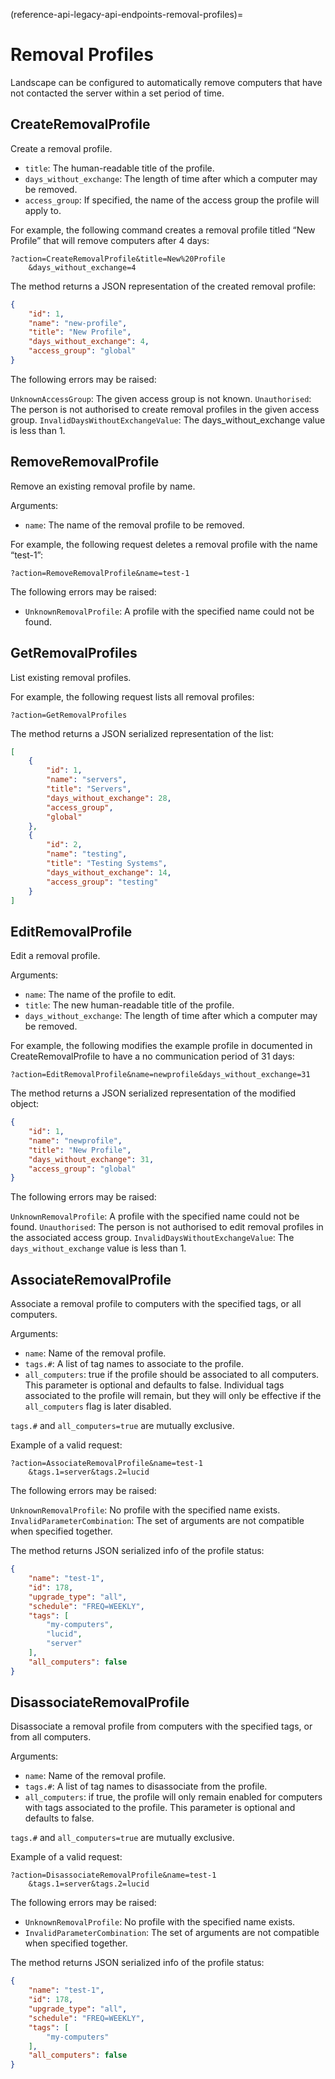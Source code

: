 (reference-api-legacy-api-endpoints-removal-profiles)=
# Removal Profiles


Landscape can be configured to automatically remove computers that have not contacted the server within a set period of time.

## CreateRemovalProfile

Create a removal profile.

- `title`: The human-readable title of the profile.
- `days_without_exchange`: The length of time after which a computer may be removed.
- `access_group`: If specified, the name of the access group the profile will apply to.

For example, the following command creates a removal profile titled “New Profile” that will remove computers after 4 days:

```text
?action=CreateRemovalProfile&title=New%20Profile
    &days_without_exchange=4
```

The method returns a JSON representation of the created removal profile:

```json
{
    "id": 1,
    "name": "new-profile",
    "title": "New Profile",
    "days_without_exchange": 4,
    "access_group": "global"
}
```

The following errors may be raised:

`UnknownAccessGroup`: The given access group is not known.
`Unauthorised`: The person is not authorised to create removal profiles in the given access group.
`InvalidDaysWithoutExchangeValue`: The days_without_exchange value is less than 1.

## RemoveRemovalProfile

Remove an existing removal profile by name.

Arguments:

- `name`: The name of the removal profile to be removed.

For example, the following request deletes a removal profile with the name “test-1”:

```text
?action=RemoveRemovalProfile&name=test-1
```

The following errors may be raised:

- `UnknownRemovalProfile`: A profile with the specified name could not be found.

## GetRemovalProfiles

List existing removal profiles.

For example, the following request lists all removal profiles:

```text
?action=GetRemovalProfiles
```

The method returns a JSON serialized representation of the list:

```json
[
    {
        "id": 1,
        "name": "servers",
        "title": "Servers",
        "days_without_exchange": 28,
        "access_group",
        "global"
    },
    {
        "id": 2,
        "name": "testing",
        "title": "Testing Systems",
        "days_without_exchange": 14,
        "access_group": "testing"
    }
]
```

## EditRemovalProfile

Edit a removal profile.

Arguments:

- `name`: The name of the profile to edit.
- `title`: The new human-readable title of the profile.
- `days_without_exchange`: The length of time after which a computer may be removed.

For example, the following modifies the example profile in documented in CreateRemovalProfile to have a no communication period of 31 days:

```text
?action=EditRemovalProfile&name=newprofile&days_without_exchange=31
```

The method returns a JSON serialized representation of the modified object:

```json
{
    "id": 1,
    "name": "newprofile",
    "title": "New Profile",
    "days_without_exchange": 31,
    "access_group": "global"
}
```

The following errors may be raised:

`UnknownRemovalProfile`: A profile with the specified name could not be found.
`Unauthorised`: The person is not authorised to edit removal profiles in the associated access group.
`InvalidDaysWithoutExchangeValue`: The `days_without_exchange` value is less than 1.

## AssociateRemovalProfile

Associate a removal profile to computers with the specified tags, or all computers.

Arguments:

- `name`: Name of the removal profile.
- `tags.#`: A list of tag names to associate to the profile.
- `all_computers`: true if the profile should be associated to all computers. This parameter is optional and defaults to false. Individual tags associated to the profile will remain, but they will only be effective if the `all_computers` flag is later disabled.

`tags.#` and `all_computers=true` are mutually exclusive.

Example of a valid request:

```text
?action=AssociateRemovalProfile&name=test-1
    &tags.1=server&tags.2=lucid
```

The following errors may be raised:

`UnknownRemovalProfile`: No profile with the specified name exists.
`InvalidParameterCombination`: The set of arguments are not compatible when specified together.

The method returns JSON serialized info of the profile status:

```json
{
    "name": "test-1",
    "id": 178,
    "upgrade_type": "all",
    "schedule": "FREQ=WEEKLY",
    "tags": [
        "my-computers",
        "lucid",
        "server"
    ],
    "all_computers": false
}
```

## DisassociateRemovalProfile

Disassociate a removal profile from computers with the specified tags, or from all computers.

Arguments:

- `name`: Name of the removal profile.
- `tags.#`: A list of tag names to disassociate from the profile.
- `all_computers`: if true, the profile will only remain enabled for computers with tags associated to the profile. This parameter is optional and defaults to false.

`tags.#` and `all_computers=true` are mutually exclusive.

Example of a valid request:

```text
?action=DisassociateRemovalProfile&name=test-1
    &tags.1=server&tags.2=lucid
```

The following errors may be raised:

- `UnknownRemovalProfile`: No profile with the specified name exists.
- `InvalidParameterCombination`: The set of arguments are not compatible when specified together.

The method returns JSON serialized info of the profile status:

```json
{
    "name": "test-1",
    "id": 178,
    "upgrade_type": "all",
    "schedule": "FREQ=WEEKLY",
    "tags": [
        "my-computers"
    ],
    "all_computers": false
}
```

